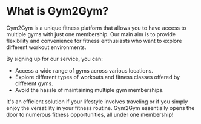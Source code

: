 # What is Gym2Gym?

Gym2Gym is a unique fitness platform that allows you to have access to multiple gyms with just one membership. Our main aim is to provide flexibility and convenience for fitness enthusiasts who want to explore different workout environments.

By signing up for our service, you can:

- Access a wide range of gyms across various locations.
- Explore different types of workouts and fitness classes offered by different gyms.
- Avoid the hassle of maintaining multiple gym memberships.
  
It's an efficient solution if your lifestyle involves traveling or if you simply enjoy the versatility in your fitness routine. Gym2Gym essentially opens the door to numerous fitness opportunities, all under one membership!